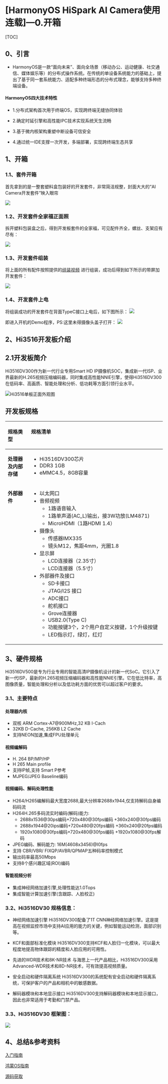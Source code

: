 # [HarmonyOS HiSpark AI Camera使用连载]—0.开箱

[TOC]


## 0、引言

* HarmonyOS是一款“面向未来”、面向全场景（移动办公、运动健康、社交通信、媒体娱乐等）的分布式操作系统。在传统的单设备系统能力的基础上，提出了基于同一套系统能力、适配多种终端形态的分布式理念，能够支持多种终端设备。

#### HarmonyOS四大技术特性

* 1.分布式架构首次用于终端OS，实现跨终端无缝协同体验

* 2.确定时延引擎和高性能IPC技术实现系统天生流畅

* 3.基于微内核架构重塑中断设备可信安全

* 4.通过统一IDE支撑一次开发，多端部署，实现跨终端生态共享



## 1、开箱 

### 1.1、套件开箱
 
首先拿到的是一整套塑料盒包装好的开发套件，非常简洁规整，封面大大的“AI Camera开发套件”映入眼帘

![](images/ipc3516/开箱0.jpg)


### 1.2、开发套件全家福正面照
拆开塑料包装盒之后，得到开发板套件的全家福，可见配件齐全，螺丝、支架应有尽有：

![](images/ipc3516/开箱1.jpg)


### 1.3、开发套件组装
将上面的所有配件按照提供的[组装视频](https://www.bilibili.com/video/BV1tV411m7gW) 进行组装，成功后得到如下所示的带屏加开发套件：

![](images/ipc3516/开箱3.jpg)

### 1.4、开发套件上电
将组装成功的开发套件在背面TypeC接口上电后，如下图所示：
![](images/ipc3516/开箱4.jpg)

即进入开机的Demo程序，PS:这里未得摄像头盖子打开：
![](images/ipc3516/开箱5.jpg)

## 2、Hi3516开发板介绍<a name="ZH-CN_TOPIC_0000001053666242"></a>

## 2.1开发板简介<a name="section047719215429"></a>

Hi3516DV300作为新一代行业专用Smart HD IP摄像机SOC，集成新一代ISP、业界最新的H.265视频压缩编码器，同时集成高性能NNIE引擎，使得Hi3516DV300在低码率、高画质、智能处理和分析、低功耗等方面引领行业水平。

![](images/ipc3516/开箱3.jpg "Hi3516单板正面外观图")

## 开发板规格

<a name="table31714894311"></a>
<table><thead align="left"><tr id="row10171198194310"><th class="cellrowborder" valign="top" width="14.77%" id="mcps1.2.3.1.1"><p id="a2b235e9ed55f4338886788f140e648a0"><a name="a2b235e9ed55f4338886788f140e648a0"></a><a name="a2b235e9ed55f4338886788f140e648a0"></a>规格类型</p>
</th>
<th class="cellrowborder" valign="top" width="85.22999999999999%" id="mcps1.2.3.1.2"><p id="p9702458104014"><a name="p9702458104014"></a><a name="p9702458104014"></a>规格清单</p>
</th>
</tr>
</thead>
<tbody><tr id="row0171168114311"><td class="cellrowborder" valign="top" width="14.77%" headers="mcps1.2.3.1.1 "><p id="p1698185431418"><a name="p1698185431418"></a><a name="p1698185431418"></a><strong id="b127621861200"><a name="b127621861200"></a><a name="b127621861200"></a>处理器及内部存储</strong></p>
</td>
<td class="cellrowborder" valign="top" width="85.22999999999999%" headers="mcps1.2.3.1.2 "><a name="ul1147113537186"></a><a name="ul1147113537186"></a><ul id="ul1147113537186"><li>Hi3516DV300芯片</li><li>DDR3 1GB</li><li>eMMC4.5，8GB容量</li></ul>
</td>
</tr>
<tr id="row21721687435"><td class="cellrowborder" valign="top" width="14.77%" headers="mcps1.2.3.1.1 "><p id="p817216810435"><a name="p817216810435"></a><a name="p817216810435"></a><strong id="b1172016266246"><a name="b1172016266246"></a><a name="b1172016266246"></a>外部器件</strong></p>
</td>
<td class="cellrowborder" valign="top" width="85.22999999999999%" headers="mcps1.2.3.1.2 "><a name="ul179543016208"></a><a name="ul179543016208"></a><ul id="ul179543016208"><li>以太网口</li><li>音频视频<a name="ul5941311869"></a><a name="ul5941311869"></a><ul id="ul5941311869"><li>1路语音输入</li><li>1路单声道(AC_L)输出，接3W功放(LM4871)</li><li>MicroHDMI（1路HDMI 1.4）</li></ul>
</li><li>摄像头<a name="ul924263620"></a><a name="ul924263620"></a><ul id="ul924263620"><li>传感器IMX335</li><li>镜头M12，焦距4mm，光圈1.8</li></ul>
</li><li>显示屏<a name="ul101471711667"></a><a name="ul101471711667"></a><ul id="ul101471711667"><li>LCD连接器（2.35寸）</li><li>LCD连接器（5.5寸）</li></ul>
</li><li>外部器件及接口<a name="ul089255556"></a><a name="ul089255556"></a><ul id="ul089255556"><li>SD卡接口</li><li>JTAG/I2S 接口</li><li>ADC接口</li><li>舵机接口</li><li>Grove连接器</li><li>USB2.0(Type C)</li><li>功能按键3个，2个用户自定义按键，1个升级按键</li><li>LED指示灯，绿灯，红灯</li></ul>
</li></ul>
</td>
</tr>
</tbody>
</table>





## 3、硬件规格

Hi3516DV500是专为行业专用的智能高清IP摄像机设计的新一代SoC。它引入了新一代ISP，最新的H.265视频压缩编码器和高性能NNIE引擎。它在低比特率，高图像质量，智能处理和分析以及低功耗方面的优势可以超过客户的要求。


### 3.1、主要特点

#### 处理器内核
* 双核 ARM Cortex-A7@900MHz,32 KB I-Cach
* 32KB D-Cache, 256KB L2 Cache
* 支持NEON加速,集成FPU处理单元

#### 视频编解码

* H. 264 BP/MP/HP
* H 265 Main profile
* 支持IP帧,支持 Smart P参考
* MJPEG/JPEG Baseline编码

#### 视频编码、解码处理性能

* H264/H265编解码最大宽度2688,最大分辨率2688x1944,仅支持解码自身编码码流
* H264H.265多码流实时编码(解码)能力:
	- 2688x1536@30ps编码+720x480@30fps编码
	+360x240@30fps编码
	- 2688x1944@20ips编码+720x480@20fps编码
	+360x240@20fps编码
	- 1920x1080@30fps编码+720x480@30fps编码
	+1920x1080@30fps解码
* JPEG编码、解码能力:
	16M(4608x3456)@l0fps
* 支持 CBR/VBR/ FIXQP/AVBR/QPMAP五种码率控制模式
* 输出码率最高50Mbps
* 支持8个感兴趣区域(ROI)编码

#### 智能视频分析
* 集成神经网络加速引擎,处理性能达1.0Tops
* 集成智能计算加速引擎(含跟踪、人脸校正)


### 3.2、Hi3516DV30 规格信息：

* 神经网络加速引擎
Hi3516DV300配备了1T CNN神经网络加速引擎。这是提高在视频监控市场中支持AI应用的能力的关键，例如智能运动检测，面部识别等。

* KCF和面部标准化模块
Hi3516DV300支持KCF和人脸归一化模块，可以最大程度地提高物体跟踪的精度和人脸应用的可用性。

* 先进的WDR技术和8K-NR技术
与海思上一代产品相比，Hi3516DV300采用Advanced-WDR技术和8D-NR技术，可有效提高视频质量。
 
* 安全启动和硬件隔离系统
Hi3516DV300的系统配有安全启动和硬件隔离系统，可保护客户的产品和相机中的敏感数据。

* 解码器模块和本地显示接口
Hi3516DV300支持解码器模块和本地显示接口，因此也非常适用于考勤和门禁产品。

### 3.3、Hi3516DV30 框架图：
![](images/ipc3516/3516core.png)


## 4、总结&参考资料

[入门指南](https://gitee.com/openharmony/docs/blob/master/quick-start/Hi3516开发板.md) 

[鸿蒙OS指南](https://gitee.com/openharmony/docs/tree/master/readme)

[源码获取](https://openharmony.gitee.com/openharmony/docs/blob/master/get-code/源码获取.md)
